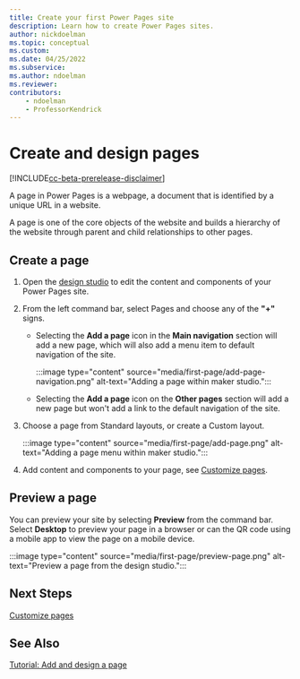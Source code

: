 ```yaml
---
title: Create your first Power Pages site
description: Learn how to create Power Pages sites.
author: nickdoelman
ms.topic: conceptual
ms.custom: 
ms.date: 04/25/2022
ms.subservice:
ms.author: ndoelman 
ms.reviewer: 
contributors:
    - ndoelman
    - ProfessorKendrick
---
```


# Create and design pages

[!INCLUDE[cc-beta-prerelease-disclaimer](../includes/cc-beta-prerelease-disclaimer.md)]

A page in Power Pages is a webpage, a document that is identified by a unique URL in a website. 

A page is one of the core objects of the website and builds a hierarchy of the website through parent and child relationships to other pages.

## Create a page

1. Open the [design studio](use-design-studio.md) to edit the content and components of your Power Pages site.

1. From the left command bar, select Pages and choose any of the **"+"** signs.

    - Selecting the **Add a page** icon in the **Main navigation** section will add a new page, which will also add a menu item to default navigation of the site.

        :::image type="content" source="media/first-page/add-page-navigation.png" alt-text="Adding a page within maker studio.":::

    - Selecting the **Add a page** icon on the **Other pages** section will add a new page but won't add a link to the default navigation of the site.

1. Choose a page from Standard layouts, or create a Custom layout.

    :::image type="content" source="media/first-page/add-page.png" alt-text="Adding a page menu within maker studio.":::

1. Add content and components to your page, see [Customize pages](customize-pages.md).

## Preview a page

You can preview your site by selecting **Preview** from the command bar. Select **Desktop** to preview your page in a browser or can the QR code using a mobile app to view the page on a mobile device.

:::image type="content" source="media/first-page/preview-page.png" alt-text="Preview a page from the design studio.":::

## Next Steps

[Customize pages](customize-pages.md)

## See Also

[Tutorial: Add and design a page](tutorial-add-webpage.md)